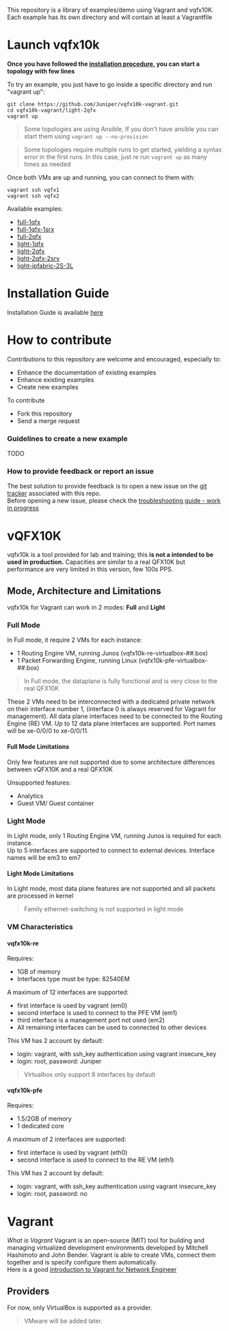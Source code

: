 This repository is a library of examples/demo using Vagrant and vqfx10K.
Each example has its own directory and will contain at least a Vagrantfile

# Launch vqfx10k

**Once you have followed the [installation procedure](INSTALL.md), you can start a topology with few lines**

To try an example, you just have to go inside a specific directory and run "vagrant up":
```
git clone https://github.com/Juniper/vqfx10k-vagrant.git
cd vqfx10k-vagrant/light-2qfx
vagrant up
```

> Some topologies are using Ansible, If you don't have ansible you can start them using
> `vagrant up --no-provision`

> Some topologies require multiple runs to get started, yielding a syntax error in the first runs. In this case, just re run 
> `vagrant up` as many times as needed

Once both VMs are up and running, you can connect to them with:
```
vagrant ssh vqfx1
vagrant ssh vqfx2
```

Available examples:
- [full-1qfx](full-1qfx)
- [full-1qfx-1srx](full-1qfx-1srv)
- [full-2qfx](full-2qfx)
- [light-1qfx](light-1qfx)
- [light-2qfx](light-2qfx)
- [light-2qfx-2srv](light-2qfx-2srv)
- [light-ipfabric-2S-3L](light-ipfabric-2S-3L)

# Installation Guide

Installation Guide is available [here](INSTALL.md)

# How to contribute

Contributions to this repository are welcome and encouraged, especially to:
- Enhance the documentation of existing examples
- Enhance existing examples
- Create new examples

To contribute
- Fork this repository
- Send a merge request

### Guidelines to create a new example

TODO

### How to provide feedback or report an issue

The best solution to provide feedback is to open a new issue on the [git tracker](https://github.com/Juniper/vqfx10k-vagrant/issues) associated with this repo.  
Before opening a new issue, please check the [troubleshooting guide - work in progress](TROUBLESHOOTING.md)

# vQFX10K

vqfx10k is a tool provided for lab and training; this __is not a intended to be used in production.__
Capacities are similar to a real QFX10K but performance are very limited in this version, few 100s PPS.

## Mode, Architecture and Limitations

vqfx10k for Vagrant can work in 2 modes: **Full** and **Light**

### Full Mode
In Full mode, it require 2 VMs for each instance:
 - 1 Routing Engine VM, running Junos (vqfx10k-re-virtualbox-##.box)
 - 1 Packet Forwarding Engine, running Linux (vqfx10k-pfe-virtualbox-##.box)

>In Full mode, the dataplane is fully functional and is very close to the real QFX10K

These 2 VMs need to be interconnected with a dedicated private network on their interface number 1, (interface 0 is always reserved for Vagrant for management).
All data plane interfaces need to be connected to the Routing Engine (RE) VM. Up to 12 data plane interfaces are supported.
Port names will be xe-0/0/0 to xe-0/0/11.

#### Full Mode Limitations
Only few features are not supported due to some architecture differences between vQFX10K and a real QFX10K

Unsupported features:
 - Analytics
 - Guest VM/ Guest container

### Light Mode

In Light mode, only 1 Routing Engine VM, running Junos is required for each instance.  
Up to 5 interfaces are supported to connect to external devices. Interface names will be em3 to em7

#### Light Mode Limitations
In Light mode, most data plane features are not supported and all packets are processed in kernel

> Family ethernet-switching is not supported in light mode

### VM Characteristics

#### vqfx10k-re

Requires:
- 1GB of memory
- Interfaces type must be type: 82540EM

A maximum of 12 interfaces are supported:
- first interface is used by vagrant (em0)
- second interface is used to connect to the PFE VM (em1)
- third interface is a management port not used (em2)
- All remaining interfaces can be used to connected to other devices

This VM has 2 account by default:
- login: vagrant, with ssh_key authentication using vagrant insecure_key
- login: root, password: Juniper

> Virtualbox only support 8 interfaces by default

#### vqfx10k-pfe

Requires:
- 1.5/2GB of memory
- 1 dedicated core

A maximum of 2 interfaces are supported:
- first interface is used by vagrant (eth0)
- second interface is used to connect to the RE VM (eth1)

This VM has 2 account by default:
- login: vagrant, with ssh_key authentication using vagrant insecure_key
- login: root, password: no

# Vagrant

*What is Vagrant*
Vagrant is an open-source (MIT) tool for building and managing virtualized development environments developed by Mitchell Hashimoto and John Bender.
Vagrant is able to create VMs, connect them together and is specify configure them automatically.  
Here is a good [introduction to Vagrant for Network Engineer](https://www.dravetech.com/blog/2016/01/08/vagrant-for-network-engineers.html)

## Providers
For now, only VirtualBox is supported as a provider.

> VMware will be added later.
